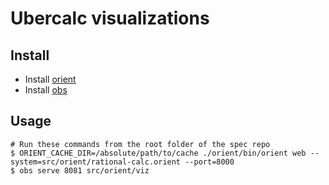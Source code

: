 # Ubercalc visualizations

## Install

- Install [orient](https://github.com/filecoin-project/orient)
- Install [obs](https://github.com/nicola/obs)

## Usage

```
# Run these commands from the root folder of the spec repo
$ ORIENT_CACHE_DIR=/absolute/path/to/cache ./orient/bin/orient web --system=src/orient/rational-calc.orient --port=8000
$ obs serve 8081 src/orient/viz
```


